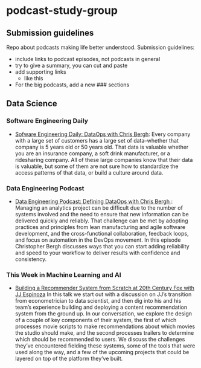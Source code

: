 # podcast-study-group
## Submission guidelines
Repo about podcasts making life better understood. Submission guidelines:
- include links to podcast episodes, not podcasts in general
- try to give a summary, you can cut and paste
- add supporting links
  - like this
- For the big podcasts, add a new ### sections

## Data Science

### Software Engineering Daily
- [Sofware Engineering Daily: DataOps with Chris Bergh](https://softwareengineeringdaily.com/2018/08/29/dataops-with-christopher-bergh/): Every company with a large set of customers has a large set of data–whether that company is 5 years old or 50 years old. That data is valuable whether you are an insurance company, a soft drink manufacturer, or a ridesharing company. All of these large companies know that their data is valuable, but some of them are not sure how to standardize the access patterns of that data, or build a culture around data.


### Data Engineering Podcast
- [Data Engineering Podcast: Defining DataOps with Chris Bergh ](https://overcast.fm/+H1YOCCBXM): Managing an analytics project can be difficult due to the number of systems involved and the need to ensure that new information can be delivered quickly and reliably. That challenge can be met by adopting practices and principles from lean manufacturing and agile software development, and the cross-functional collaboration, feedback loops, and focus on automation in the DevOps movement. In this episode Christopher Bergh discusses ways that you can start adding reliability and speed to your workflow to deliver results with confidence and consistency.

### This Week in Machine Learning and AI
- [Building a Recommender System from Scratch at 20th Century Fox with JJ Espinoza](https://twimlai.com/twiml-talk-220-building-a-recommender-system-from-scratch-at-20th-century-fox-with-jj-espinoza/) In this talk we start out with a discussion on JJ’s transition from econometrician to data scientist, and then dig into his and his team’s experience building and deploying a content recommendation system from the ground up. In our conversation, we explore the design of a couple of key components of their system, the first of which processes movie scripts to make recommendations about which movies the studio should make, and the second processes trailers to determine which should be recommended to users. We discuss the challenges they’ve encountered fielding these systems, some of the tools that were used along the way, and a few of the upcoming projects that could be layered on top of the platform they’ve built.
